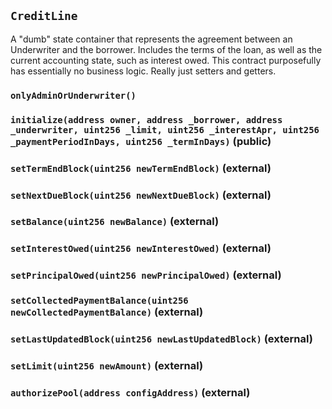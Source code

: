 ## `CreditLine`

A "dumb" state container that represents the agreement between an Underwriter and
the borrower. Includes the terms of the loan, as well as the current accounting state, such as interest owed.
This contract purposefully has essentially no business logic. Really just setters and getters.




### `onlyAdminOrUnderwriter()`






### `initialize(address owner, address _borrower, address _underwriter, uint256 _limit, uint256 _interestApr, uint256 _paymentPeriodInDays, uint256 _termInDays)` (public)





### `setTermEndBlock(uint256 newTermEndBlock)` (external)





### `setNextDueBlock(uint256 newNextDueBlock)` (external)





### `setBalance(uint256 newBalance)` (external)





### `setInterestOwed(uint256 newInterestOwed)` (external)





### `setPrincipalOwed(uint256 newPrincipalOwed)` (external)





### `setCollectedPaymentBalance(uint256 newCollectedPaymentBalance)` (external)





### `setLastUpdatedBlock(uint256 newLastUpdatedBlock)` (external)





### `setLimit(uint256 newAmount)` (external)





### `authorizePool(address configAddress)` (external)






